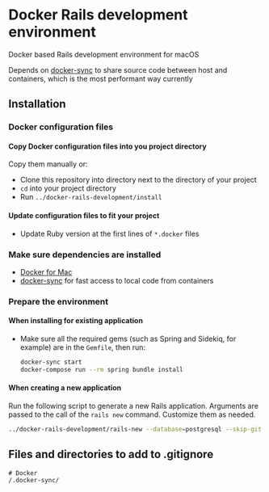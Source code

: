 # Docker Rails development environment

Docker based Rails development environment for macOS

Depends on [docker-sync](http://docker-sync.io) to share source code between host and containers, which is the most performant way currently

## Installation

### Docker configuration files

#### Copy Docker configuration files into you project directory

Copy them manually or:

* Clone this repository into directory next to the directory of your project
* `cd` into your project directory
* Run `../docker-rails-development/install`

#### Update configuration files to fit your project

* Update Ruby version at the first lines of `*.docker` files

### Make sure dependencies are installed

* [Docker for Mac](https://docs.docker.com/docker-for-mac/)
* [docker-sync](http://docker-sync.io) for fast access to local code from containers

### Prepare the environment

#### When installing for existing application

* Make sure all the required gems (such as Spring and Sidekiq, for example) are in the `Gemfile`, then run:
  ```sh
  docker-sync start
  docker-compose run --rm spring bundle install
  ```

#### When creating a new application

Run the following script to generate a new Rails application. Arguments are passed to the call of the `rails new` command. Customize them as needed.
  ```sh
  ../docker-rails-development/rails-new --database=postgresql --skip-git --skip-test
  ```

## Files and directories to add to .gitignore

```
# Docker
/.docker-sync/
```
